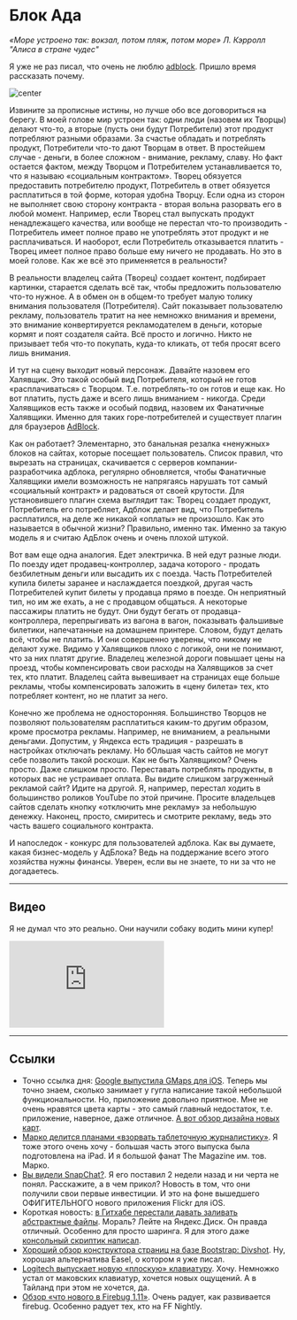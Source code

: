 # Блок Ада

*«Море устроено так: вокзал, потом пляж, потом море» Л. Кэрролл "Алиса в стране чудес"*

Я уже не раз писал, что очень не люблю [adblock][]. Пришло время рассказать почему.

![center](http://www.horniman.ac.uk/static/img/placeholder/placeholder-w523h378.png)

Извините за прописные истины, но лучше обо все договориться на берегу. В моей голове мир устроен так: одни люди (назовем их Творцы) делают что-то, а вторые (пусть они будут Потребители) этот продукт потребляют разными образами. За счастье обладать и потреблять продукт, Потребители что-то дают Творцам в ответ. В простейшем случае - деньги, в более сложном - внимание, рекламу, славу. Но факт остается фактом, между Творцом и Потребителем устанавливается то, что я называю «социальным контрактом». Творец обязуется предоставить потребителю продукт, Потребитель в ответ обязуется расплатиться в той форме, которая удобна Творцу. Если одна из сторон не выполняет свою сторону контракта - вторая вольна разорвать его в любой момент. Например, если Творец стал выпускать продукт ненадлежащего качества, или вообще не перестал что-то производить - Потребитель имеет полное право не употреблять этот продукт и не расплачиваться. И наоборот, если Потребитель отказывается платить - Творец имеет полное право больше ему ничего не продавать. Но это в моей голове. Как же всё это применяется в реальности?

В реальности владелец сайта (Творец) создает контент, подбирает картинки, старается сделать всё так, чтобы предложить пользователю что-то нужное. А в обмен он в общем-то требует малую толику внимания пользователя (Потребителя). Сайт показывает пользователю рекламу, пользователь тратит на нее немножко внимания и времени, это внимание конвертируется рекламодателем в деньги, которые кормят и поят создателя сайта. Всё просто и логично. Никто не призывает тебя что-то покупать, куда-то кликать, от тебя просят всего лишь внимания.

И тут на сцену выходит новый персонаж. Давайте назовем его Халявщик. Это такой особый вид Потребителя, который не готов «расплачиваться» с Творцом. Т.е. потреблять-то он готов и еще как. Но вот платить, пусть даже и всего лишь вниманием - никогда. Среди Халявщиков есть также и особый подвид, назовем их Фанатичные Халявщики. Именно для таких горе-потребителей и существует плагин для браузеров [AdBlock][].

Как он работает? Элементарно, это банальная резалка «ненужных» блоков на сайтах, которые посещает пользователь. Список правил, что вырезать на страницах, скачивается с серверов компании-разработчика адблока, регулярно обновляется, чтобы Фанатичные Халявщики имели возможность не напрягаясь нарушать тот самый «социальный контракт» и радоваться от своей крутости. Для установившего плагин схема выглядит так: Творец создает продукт, Потребитель его потребляет, Адблок делает вид, что Потребитель расплатился, на деле же никакой «оплаты» не произошло. Как это называется в обычной жизни? Правильно, именно так. Именно за такую модель я и считаю АдБлок очень и очень плохой штукой.

Вот вам еще одна аналогия. Едет электричка. В ней едут разные люди. По поезду идет продавец-контроллер, задача которого - продать безбилетным деньги или высадить их с поезда. Часть Потребителей купила билеты заранее и наслаждается поездкой, другая часть Потребителей купит билеты у продавца прямо в поезде. Он неприятный тип, но им же ехать, а не с продавцом общаться. А некоторые пассажиры платить не будут. Они будут бегать от продавца-контроллера, перепрыгивать из вагона в вагон, показывать фальшивые билетики, напечатанные на домашнем принтере. Словом, будут делать всё, чтобы не платить. И они совершенно уверены, что никому не делают хуже. Видимо у Халявщиков плохо с логикой, они не понимают, что за них платят другие. Владелец железной дороги повышает цены на проезд, чтобы компенсировать свои расходы на Халявщиков за счет тех, кто платит. Владелец сайта вывешивает на страницах еще больше рекламы, чтобы компенсировать заложить в «цену билета» тех, кто потребляет контент, но не платит за него.

Конечно же проблема не односторонняя. Большинство Творцов не позволяют пользователям расплатиться каким-то другим образом, кроме просмотра рекламы. Например, не вниманием, а реальными деньгами. Допустим, у Яндекса есть традиция - разрешать в настройках отключать рекламу. Но бОльшая часть сайтов не могут себе позволить такой роскоши. Как не быть Халявщиком? Очень просто. Даже слишком просто. Переставать потреблять продукты, в которых вас не устраивает оплата. Вы видите слишком загруженный рекламой сайт? Идите на другой. Я, например, перестал ходить в большинство роликов YouTube по этой причине. Просите владельцев сайтов сделать кнопку «отключить мне рекламу» за небольшую денежку. Наконец, просто, смиритесь и смотрите рекламу, ведь это часть вашего социального контракта.

И напоследок - конкурс для пользователей адблока. Как вы думаете, какая бизнес-модель у АдБлока? Ведь на поддержание всего этого хозяйства нужны финансы. Уверен, если вы не знаете, то ни за что не догадаетесь.

[adblock]: http://adblockplus.org/ru/


-----


## Видео

Я не думал что это реально. Они научили собаку водить мини купер!

<iframe width=280 height=157 src="http://www.youtube.com/embed/BWAK0J8Uhzk" frameborder="0" allowfullscreen></iframe>

-----

## Ссылки

* Точно ссылка дня: [Google выпустила GMaps для iOS](https://itunes.apple.com/us/app/google-maps/id585027354?mt=8). Теперь мы точно знаем, сколько занимает у гугла написание такой небольшой функциональности. Но, приложение довольно приятное. Мне не очень нравятся цвета карты - это самый главный недостаток, т.е. приложение, наверное, даже отличное. [А вот обзор дизайна новых карт](http://sachagreif.com/design-details-of-google-maps-for-ios/).
* [Марко делится планами «взорвать таблеточную журналистику»](http://www.marco.org/2012/12/12/the-magazine-future-of-publishing). Я тоже этого очень хочу - большая часть этого выпуска была подготовлена на iPad. И я большой фанат The Magazine им. тов. Марко.
* [Вы видели SnapChat?](http://gigaom.com/2012/12/12/snapchat-is-getting-funded-by-instagaram-backer-benchmarl/). Я его поставил 2 недели назад и ни черта не понял. Расскажите, а в чем прикол? Новость в том, что они получили свои первые инвестиции. И это на фоне вышедшего ОФИГИТЕЛЬНОГО нового приложения Flickr для iOS.
* Короткая новость: [в Гитхабе перестали давать заливать абстрактные файлы](https://github.com/blog/1302-goodbye-uploads). Мораль? Лейте на Яндекс.Диск. Он правда отличный. Особенно для просто шаринга. Я для этого даже [консольный скриптик написал](https://github.com/bobuk/ypload).
* [Хороший обзор конструктора страниц на базе Bootstrap: Divshot](http://designshack.net/articles/css/divshot-an-awesome-way-to-design-and-build-bootstrap-pages/). Ну, хорошая альтернатива Easel, о котором я уже писал.
* [Logitech выпускает новую «плоскую» клавиатуру](http://www.tuaw.com/2012/12/12/logitech-announces-new-bluetooth-keyboard-trackpad-for-mac/). Хочу. Немножко устал от маковских клавиатур, хочется новых ощущений. А в Тайланд при этом не хочется, да.
* [Обзор «что нового в Firebug 1.11»](http://www.sitepoint.com/firebug-1-11-whats-new/). Очень радует, как развивается firebug. Особенно радует тех, кто на FF Nightly.

